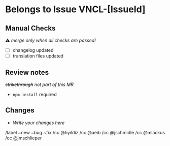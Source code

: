 # Belongs to Issue VNCL-[IssueId]

## Manual Checks

:warning: _merge only when all checks are passed!_

- [ ] changelog updated
- [ ] translation files updated

## Review notes

_~~strikethrough~~ not part of this MR_

- `npm install` required

## Changes

- _Write your changes here_

/label ~new ~bug ~fix
/cc @hyildiz
/cc @aeib
/cc @jschmidle
/cc @mlackus
/cc @jmschlieper
